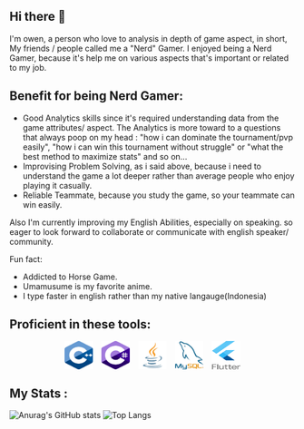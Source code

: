 ## Hi there 👋
I'm owen, a person who love to analysis in depth of game aspect, in short, My friends / people called me a "Nerd" Gamer.
I enjoyed being a Nerd Gamer, because it's help me on various aspects that's important or related to my job.
## Benefit for being Nerd Gamer:
  - Good Analytics skills since it's required understanding data from the game attributes/ aspect. The Analytics is more toward to a questions that always poop on my head : "how i can dominate the tournament/pvp easily", "how i can win this tournament without struggle" or "what the best method to maximize stats" and so on...
  - Improvising Problem Solving, as i said above, because i need to understand the game a lot deeper rather than average people who enjoy playing it casually.
  - Reliable Teammate, because you study the game, so your teammate can win easily.
    
Also I'm currently improving my English Abilities, especially on speaking. so eager to look forward to collaborate or communicate with english speaker/ community.

Fun fact:
- Addicted to Horse Game.
- Umamusume is my favorite anime.
- I type faster in english rather than my native langauge(Indonesia)

## Proficient in these tools:
<div align="center" style="display: flex; flex-wrap: wrap; justify-content: center; gap: 15px;">
  <img src="https://github.com/owenrud/owenrud/blob/main/C+.png" width="50" height="50">
  <img src="https://github.com/owenrud/owenrud/blob/main/CSharp.png" width="50" height="50">
  <img src="https://github.com/owenrud/owenrud/blob/main/Java.png" width="50" height="50">
  <img src="https://github.com/owenrud/owenrud/blob/main/MySQL.png" width="50" height="50">
  <img src="https://github.com/owenrud/owenrud/blob/main/logoFlutter.png" width="50" height="50">
</div>


## My Stats :
![Anurag's GitHub stats](https://github-readme-stats.vercel.app/api?username=owenrud&show_icons=true&include_all_commits=true&theme=cobalt) ![Top Langs](https://github-readme-stats.vercel.app/api/top-langs/?username=owenrud&layout=compact&include_all_commits=true)


<!--
**owenrud/owenrud** is a ✨ _special_ ✨ repository because its `README.md` (this file) appears on your GitHub profile.

Here are some ideas to get you started:

- 🔭 I’m currently working on ...
- 🌱 I’m currently learning ...
- 👯 I’m looking to collaborate on ...
- 🤔 I’m looking for help with ...
- 💬 Ask me about ...
- 📫 How to reach me: ...
- 😄 Pronouns: ...
- ⚡ Fun fact: ...
-->

